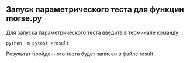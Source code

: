 ## Запуск параметрического теста для функции morse.py


Для запуска параметрического теста введите в терминале
команду:

```
python -m pytest >result
```

Результат пройденного теста будет записан в файле result